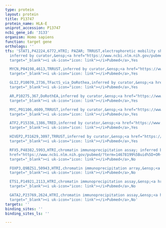```yaml
---
type: protein
layout: protein
title: P13747
protein_name: HLA-E
uniprot_accession: P13747
ncbi_gene_id: '3133'
organism: Homo sapiens
function: target gene
orthologs: ''
tfs: 'STAT1,P42224,6772,HTRI; PAZAR; TRRUST,electrophoretic mobility shift assay;
  inferred by curator,&ensp;<a href="https://www.ncbi.nlm.nih.gov/pubmed/?term=11137213%5Buid%5D+OR+18971253%5Buid%5D+OR+29087512%5Buid%5D+OR+22900683%5Buid%5D+OR+8702722%5Buid%5D"
  target="_blank"><i uk-icon="icon: link"></i>Pubmed</a>,Yes

  MYCN,P04198,4613,TRRUST,inferred by curator,&ensp;<a href="https://www.ncbi.nlm.nih.gov/pubmed/?term=8895520%5Buid%5D+OR+29087512%5Buid%5D"
  target="_blank"><i uk-icon="icon: link"></i>Pubmed</a>,Yes

  GLI2,P10070,2736,TFactS_via_DoRothea,inferred by curator,&ensp;<a href="https://www.ncbi.nlm.nih.gov/pubmed/?term=22761861%5Buid%5D+OR+14691458%5Buid%5D"
  target="_blank"><i uk-icon="icon: link"></i>Pubmed</a>,Yes

  AR,P10275,367,DoRothEA,inferred by curator,&ensp;<a href="https://www.ncbi.nlm.nih.gov/pubmed/?term=31340985%5Buid%5D+OR+17721441%5Buid%5D"
  target="_blank"><i uk-icon="icon: link"></i>Pubmed</a>,Yes

  MYC,P01106,4609,TRRUST,inferred by curator,&ensp;<a href="https://www.ncbi.nlm.nih.gov/pubmed/?term=8206526%5Buid%5D+OR+29087512%5Buid%5D"
  target="_blank"><i uk-icon="icon: link"></i>Pubmed</a>,Yes

  ATF2,P15336,1386,TRED,inferred by curator,&ensp;<a href="https://www.ncbi.nlm.nih.gov/pubmed/?term=17202159%5Buid%5D"
  target="_blank"><i uk-icon="icon: link"></i>Pubmed</a>,Yes

  HIVEP2,P31629,3097,TRRUST,inferred by curator,&ensp;<a href="https://www.ncbi.nlm.nih.gov/pubmed/?term=1409593%5Buid%5D+OR+29087512%5Buid%5D"
  target="_blank"><i uk-icon="icon: link"></i>Pubmed</a>,Yes

  RFX5,P48382,5993,HTRI,chromatin immunoprecipitation assay; inferred by curator,&ensp;<a
  href="https://www.ncbi.nlm.nih.gov/pubmed/?term=14678199%5Buid%5D+OR+22900683%5Buid%5D"
  target="_blank"><i uk-icon="icon: link"></i>Pubmed</a>,No

  FOXP3,Q9BZS1,50943,HTRI,chromatin immunoprecipitation array,&ensp;<a href="https://www.ncbi.nlm.nih.gov/pubmed/?term=22900683%5Buid%5D+OR+20554955%5Buid%5D"
  target="_blank"><i uk-icon="icon: link"></i>Pubmed</a>,No

  ETS1,P14921,2113,HTRI,chromatin immunoprecipitation assay,&ensp;<a href="https://www.ncbi.nlm.nih.gov/pubmed/?term=20019798%5Buid%5D+OR+22900683%5Buid%5D"
  target="_blank"><i uk-icon="icon: link"></i>Pubmed</a>,No

  GATA2,P23769,2624,HTRI,chromatin immunoprecipitation assay,&ensp;<a href="https://www.ncbi.nlm.nih.gov/pubmed/?term=19941826%5Buid%5D+OR+22900683%5Buid%5D"
  target="_blank"><i uk-icon="icon: link"></i>Pubmed</a>,No'
targets: ''
binding_sites: ''
binding_sites_ls: ''

---
```

